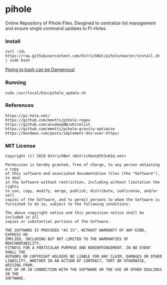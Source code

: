 # pihole
Online Repository of Pihole Files. Desgined to centralize list management and ensure single command updates to Pi-Holes.

### Install
```
curl -sSL https://raw.githubusercontent.com/OstrichBot/pihole/master/install.sh | sudo bash
```
[Piping to bash can be Dangerous!](https://pi-hole.net/2016/07/25/curling-and-piping-to-bash/)

### Running
```
sudo /usr/local/bin/pihole_update.sh
```

### References
```
https://pi-hole.net/
https://github.com/mmotti/pihole-regex
https://github.com/anudeepND/whitelist
https://github.com/mmotti/pihole-gravity-optimise
https://bendews.com/posts/implement-dns-over-https/
```

### MIT License 
```
Copyright (c) 2018 OstrichBot <Ostrichbot@th3v01d.net>

Permission is hereby granted, free of charge, to any person obtaining a copy
of this software and associated documentation files (the "Software"), to deal
in the Software without restriction, including without limitation the rights
to use, copy, modify, merge, publish, distribute, sublicense, and/or sell
copies of the Software, and to permit persons to whom the Software is
furnished to do so, subject to the following conditions:

The above copyright notice and this permission notice shall be included in all
copies or substantial portions of the Software.

THE SOFTWARE IS PROVIDED "AS IS", WITHOUT WARRANTY OF ANY KIND, EXPRESS OR
IMPLIED, INCLUDING BUT NOT LIMITED TO THE WARRANTIES OF MERCHANTABILITY,
FITNESS FOR A PARTICULAR PURPOSE AND NONINFRINGEMENT. IN NO EVENT SHALL THE
AUTHORS OR COPYRIGHT HOLDERS BE LIABLE FOR ANY CLAIM, DAMAGES OR OTHER
LIABILITY, WHETHER IN AN ACTION OF CONTRACT, TORT OR OTHERWISE, ARISING FROM,
OUT OF OR IN CONNECTION WITH THE SOFTWARE OR THE USE OR OTHER DEALINGS IN THE
SOFTWARE.
```
